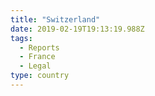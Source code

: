 ```yaml
---
title: "Switzerland"
date: 2019-02-19T19:13:19.988Z
tags:
  - Reports
  - France
  - Legal
type: country
---
```

